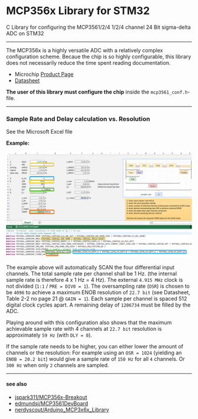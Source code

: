 # MCP356x Library for STM32
C Library for configuring the MCP3561/2/4 1/2/4 channel 24 Bit sigma-delta ADC on STM32

---

The MCP356x is a highly versatile ADC with a relatively complex configuration scheme.
Becaue the chip is so highly configurable, this library does not necessarily reduce the time spent reading documentation.

- Microchip [Product Page](https://www.microchip.com/en-us/product/MCP3564)
- [Datasheet](https://ww1.microchip.com/downloads/aemDocuments/documents/MSLD/ProductDocuments/DataSheets/MCP3561-2-4-Family-Data-Sheet-DS20006181C.pdf)

**The user of this library must configure the chip** inside the `mcp3561_conf.h`-file.

---

### Sample Rate and Delay calculation vs. Resolution

See the Microsoft Excel file

**Example:**

![img/excel_example_cubemx.png](img/excel_example_cubemx.png)

The example above will automatically SCAN the four differential input channels. The total sample rate per channel shall be 1 Hz. (the internal sample rate is therefore 4 x 1 Hz = 4 Hz).
The external `4.915 MHz` clock is not divided (`1:1` / `PRE = DIV0 = 1`).
The oversampling rate (`OSR`) is chosen to be `4096` to achieve a maximum ENOB resolution of `22.7 bit` (see Datasheet, Table 2-2 no page 21 @ `GAIN = 1`).
Each sample per channel is spaced 512 digital clock cycles apart.
A remaining delay of `1206734` must be filled by the ADC. 

Playing around with this configuration also shows that the maximum achievable sample rate with 4 channels at `22.7 bit` resolution is approximately `59 Hz` (with `DLY = 0`).

If the sample rate needs to be higher, you can either lower the amount of channels or the resolution:
For example using an `OSR = 1024` (yielding an `ENOB = 20.2 bit`) would give a sample rate of `150 Hz` for all `4` channels. Or `300 Hz` when only `2` channels are sampled.


---

#### see also

- [jspark311/MCP356x-Breakout](https://github.com/jspark311/MCP356x-Breakout)
- [edmundsj/MCP3561DevBoard](https://github.com/edmundsj/MCP3561DevBoard)
- [nerdyscout/Arduino_MCP3x6x_Library](https://github.com/nerdyscout/Arduino_MCP3x6x_Library)
